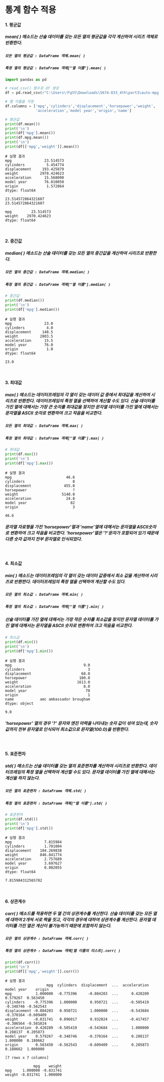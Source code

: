 # 통계 함수 적용
#### __1. 평균값__
##### mean( ) 메소드는 산술 데이터를 갖는 모든 열의 평균값을 각각 계산하여 시리즈 객체로 반환한다.
##### `모든 열의 평균값 : DataFrame 객체.mean( )`
##### `특정 열의 평균값 : DataFrame 객체["열 이름"].mean( )`
```python
import pandas as pd

# read_csv() 함수로 df 생성
df = pd.read_csv(r"C:\Users\구남이\Downloads\5674-833_4th\part3\auto-mpg.csv", header=None)

# 열 이름을 지정
df.columns = ['mpg','cylinders','displacement','horsepower','weight',
              'acceleration','model year','origin','name']

# 평균값 
print(df.mean())
print('\n')
print(df['mpg'].mean())
print(df.mpg.mean())
print('\n')
print(df[['mpg','weight']].mean())
```
```
# 실행 결과
mpg               23.514573
cylinders          5.454774
displacement     193.425879
weight          2970.424623
acceleration      15.568090
model year        76.010050
origin             1.572864
dtype: float64

23.514572864321607
23.514572864321607

mpg         23.514573
weight    2970.424623
dtype: float64
```
&nbsp;
#### __2. 중간값__
##### median( ) 메소드는 산술 데이터를 갖는 모든 열의 중간값을 계산하여 시리즈로 반환한다.
##### `모든 열의 중간값 : DataFrame 객체.median( )`
##### `특정 열의 중간값 : DataFrame 객체["열 이름"].median( )`
```python
# 중간값 
print(df.median())
print('\n')
print(df['mpg'].median())
```
```
# 실행 결과
mpg               23.0
cylinders          4.0
displacement     148.5
weight          2803.5
acceleration      15.5
model year        76.0
origin             1.0
dtype: float64

23.0
```
&nbsp;
#### __3. 최대값__
##### max( ) 메소드는 데이터프레임의 각 열이 갖는 데이터 값 중에서 최대값을 계산하여 시리즈로 반환한다. 데이터프레임의 특정 열을 선택하여 계산할 수도 있다.  산술 데이터를 가진 열에 대해서는 가장 큰 숫자를 최대값을 찾지만 문자열 데이터를 가진 열에 대해서는 문자열을 ASCII 숫자로 변환하여 크고 작음을 비교한다.
##### `모든 열의 최대값 : DataFrame 객체.max( )`
##### `특정 열의 최대값 : DataFrame 객체["열 이름"].max( )`
```python
# 최대값 
print(df.max())
print('\n')
print(df['mpg'].max())
```
```
# 실행 결과
mpg                         46.6
cylinders                      8
displacement               455.0
horsepower                     ?
weight                    5140.0
acceleration                24.8
model year                    82
origin                         3

46.6
```
##### 문자열 자료형을 가진 'horsepower'열과 'name'열에 대해서는 문자열을 ASCII숫자로 변환하여 크고 작음을 비교한다. 'horsepower'열은 '?'문자가 포함되어 있기 때문에 다른 숫자 값까지 전부 문자열로 인식되었다.
&nbsp;
#### __4. 최소값__
##### min( ) 메소드는 데이터프레임의 각 열이 갖는 데이터 값중에서 최소 값을 계산하여 시리즈로 반환한다. 데이터프레임의 특정 열을 선택하여 계산할 수도 있다.
##### `모든 열의 최소값 : DataFrame 객체.min( )`
##### `특정 열의 최소값 : DataFrame 객체["열 이름"].min( )`
##### 산술 데이터를 가진 열에 대해서는 가장 작은 숫자를 최소값을 찾지만 문자열 데이터를 가진 열에 대해서는 문자열을 ASCII 숫자로 변환하여 크고 작음을 비교한다.
```python
# 최소값 
print(df.min())
print('\n')
print(df['mpg'].min())
```
```
# 실행 결과
mpg                                 9.0
cylinders                             3
displacement                       68.0
horsepower                        100.0
weight                           1613.0
acceleration                        8.0
model year                           70
origin                                1
name            amc ambassador brougham
dtype: object

9.0
```
##### 'horsepower' 열의 경우 '?' 문자와 엔진 마력을 나타내는 숫자 값이 섞여 있는데, 숫자값까지 전부 문자열로 인식되어 최소값으로 문자열(100.0)을 반환한다.
&nbsp;
#### __5. 표준편차__
##### std( ) 메소드는 산술 데이터를 갖는 열의 표준편차를 계산하여 시리즈로 반환한다. 데이터프레임의 특정 열을 선택하여 계산할 수도 있다. 문자열 데이터를 가진 열에 대해서는 계산을 하지 않는다.
##### `모든 열의 표준편차 : DataFrame 객체.std( )`
##### `특정 열의 표준편차 : DataFrame 객체["열 이름"].std( )`
```python
# 표준편차 
print(df.std())
print('\n')
print(df['mpg'].std())
```
```
# 실행 결과
mpg               7.815984
cylinders         1.701004
displacement    104.269838
weight          846.841774
acceleration      2.757689
model year        3.697627
origin            0.802055
dtype: float64

7.815984312565782
```
&nbsp;
#### __6. 상관계수__
##### corr( ) 메소드를 적용하면 두 열 간의 상관계수를 계산한다. 산술 데이터를 갖는 모든 열에 대하여 2개씩 서로 짝을 짓고, 각각의 경우에 대하여 상관계수를 계산한다. 문자열 데이터를 가진 열은 계산이 불가능하기 때문에 포함하지 않는다.
##### `모든 열의 상관계수 : DataFrame 객체.corr( )`
##### `특정 열의 상관계수 : DataFrame 객체[열 이름의 리스트].corr( )`
```python
print(df.corr())
print('\n')
print(df[['mpg','weight']].corr())
```
```
# 실행 결과
                   mpg  cylinders  displacement  ...  acceleration  model year    origin
mpg           1.000000  -0.775396     -0.804203  ...      0.420289    0.579267  0.563450  
cylinders    -0.775396   1.000000      0.950721  ...     -0.505419   -0.348746 -0.562543  
displacement -0.804203   0.950721      1.000000  ...     -0.543684   -0.370164 -0.609409  
weight       -0.831741   0.896017      0.932824  ...     -0.417457   -0.306564 -0.581024  
acceleration  0.420289  -0.505419     -0.543684  ...      1.000000    0.288137  0.205873  
model year    0.579267  -0.348746     -0.370164  ...      0.288137    1.000000  0.180662  
origin        0.563450  -0.562543     -0.609409  ...      0.205873    0.180662  1.000000  

[7 rows x 7 columns]

             mpg    weight
mpg     1.000000 -0.831741
weight -0.831741  1.000000
```
